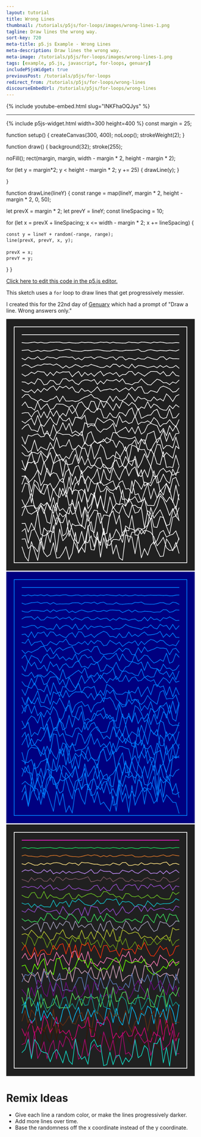 ```yaml
---
layout: tutorial
title: Wrong Lines
thumbnail: /tutorials/p5js/for-loops/images/wrong-lines-1.png
tagline: Draw lines the wrong way.
sort-key: 720
meta-title: p5.js Example - Wrong Lines
meta-description: Draw lines the wrong way.
meta-image: /tutorials/p5js/for-loops/images/wrong-lines-1.png
tags: [example, p5.js, javascript, for-loops, genuary]
includeP5jsWidget: true
previousPost: /tutorials/p5js/for-loops
redirect_from: /tutorials/p5js/for-loops/wrong-lines
discourseEmbedUrl: /tutorials/p5js/for-loops/wrong-lines
---
```


{% include youtube-embed.html slug="lNKFhaOQJys" %}

---

{% include p5js-widget.html width=300 height=400 %}
const margin = 25;

function setup() {
  createCanvas(300, 400);
  noLoop();
  strokeWeight(2);
}

function draw() {
  background(32);
  stroke(255);

  noFill();
  rect(margin, margin, width - margin * 2, height - margin * 2);

  for (let y = margin*2; y < height - margin * 2; y += 25) {
    drawLine(y);
  }

}

function drawLine(lineY) {
  const range = map(lineY, margin * 2, height - margin * 2, 0, 50);

  let prevX = margin * 2;
  let prevY = lineY;
  const lineSpacing = 10;

  for (let x = prevX + lineSpacing; x <= width - margin * 2; x += lineSpacing) {

    const y = lineY + random(-range, range);
    line(prevX, prevY, x, y);

    prevX = x;
    prevY = y;
  }
}
</script>

[Click here to edit this code in the p5.js editor.](https://editor.p5js.org/KevinWorkman/sketches/O4Hm1Apln)

This sketch uses a `for` loop to draw lines that get progressively messier.

I created this for the 22nd day of [Genuary](https://genuary2021.github.io/) which had a prompt of "Draw a line. Wrong answers only."

![wrong lines](/tutorials/p5js/for-loops/images/wrong-lines-2.png)
![wrong lines](/tutorials/p5js/for-loops/images/wrong-lines-3.png)
![wrong lines](/tutorials/p5js/for-loops/images/wrong-lines-4.png)

# Remix Ideas

- Give each line a random color, or make the lines progressively darker.
- Add more lines over time.
- Base the randomness off the x coordinate instead of the y coordinate.
